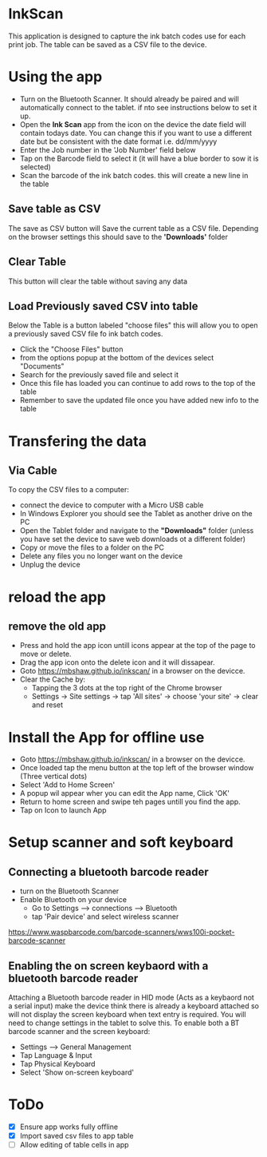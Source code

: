 # InkScan

This application is designed to capture the ink batch codes use for each print job. The table can be saved as a CSV file to the device. 

# Using the app
* Turn on the Bluetooth Scanner. It should already be paired and will automatically connect to the tablet. if nto see instructions below to set it up.
* Open the **Ink Scan** app from the icon on the device
the date field will contain todays date. You can change this if you want to use a different date but be consistent with the date format i.e. dd/mm/yyyy
* Enter the Job number in the 'Job Number' field below
* Tap on the Barcode field to select it (it will have a blue border to sow it is selected)
* Scan the barcode of the ink batch codes. this will create a new line in the table

## Save table as CSV
The save as CSV button will Save the current table as a CSV file. Depending on the browser settings this should save to the **'Downloads'** folder

## Clear Table
This button will clear the table without saving any data

## Load Previously saved CSV into table
Below the Table is a button labeled "choose files" this will allow you to open a previously saved CSV file fo ink batch codes. 
* Click the "Choose Files" button
* from the options popup at the bottom of the devices select "Documents"
* Search for the previously saved file and select it
* Once this file has loaded you can continue to add rows to the top of the table
* Remember to save the updated file once you have added new info to the table

# Transfering the data

## Via Cable
To copy the CSV files to a computer:
* connect the device to computer with a Micro USB cable
* In Windows Explorer you should see the Tablet as another drive on the PC
* Open the Tablet folder and navigate to the **"Downloads"** folder 
  (unless you have set the device to save web downloads ot a different folder)
* Copy or move the files to a folder on the PC
* Delete any files you no longer want on the device
* Unplug the device

# reload the app

## remove the old app
* Press and hold the app icon untill icons appear at the top of the page to move or delete.
* Drag the app icon onto the delete icon and it will dissapear.
* Goto https://mbshaw.github.io/inkscan/ in a browser on the devicce.
* Clear the Cache by:
  * Tapping the 3 dots at the top right of the Chrome browser
  * Settings → Site settings → tap 'All sites' → choose 'your site' → clear and reset


# Install the App for offline use
* Goto https://mbshaw.github.io/inkscan/ in a browser on the devicce.
* Once loaded tap the menu button at the top left of the browser window (Three vertical dots)
* Select 'Add to Home Screen'
* A popup wil appear wher you can edit the App name, Click 'OK'
* Return to home screen and swipe teh pages untill you find the app.
* Tap on Icon to launch App

# Setup scanner and soft keyboard

## Connecting a bluetooth barcode reader

* turn on the Bluetooth Scanner
* Enable Bluetooth on your device
  * Go to Settings --> connections --> Bluetooth 
  * tap 'Pair device' and select wireless scanner

https://www.waspbarcode.com/barcode-scanners/wws100i-pocket-barcode-scanner



## Enabling the on screen keybaord with a bluetooth barcode reader

Attaching a Bluetooth barcode reader in HID mode (Acts as a keybaord not a serial input) make the device think there is already a keyboard attached so will not display the screen keyboard when text entry is required. You will need to change settings in the tablet to solve this.
To enable both a BT barcode scanner and the screen keyboard:
* Settings --> General Management
* Tap Language & Input
* Tap Physical Keyboard 
* Select 'Show on-screen keyboard'

# ToDo
- [x] Ensure app works fully offline
- [x] Import saved csv files to app table
- [ ] Allow editing of table cells in app
